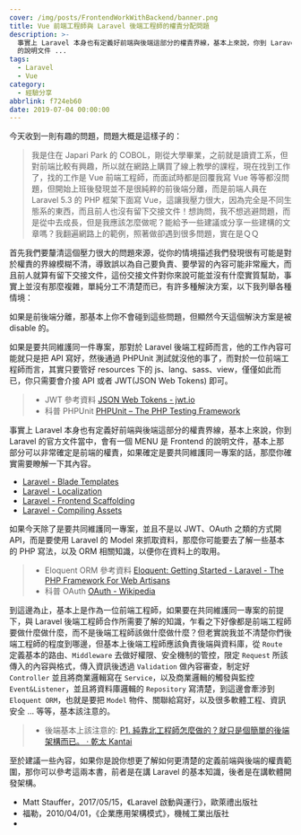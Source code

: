 ```yaml
---
cover: /img/posts/FrontendWorkWithBackend/banner.png
title: Vue 前端工程師與 Laravel 後端工程師的權責分配問題
description: >-
  事實上 Laravel 本身也有定義好前端與後端這部分的權責界線，基本上來說，你到 Laravel 的官方文件當中，會有一個 MENU 是 Frontend
  的說明文件 ...
tags:
  - Laravel
  - Vue
category:
  - 經驗分享
abbrlink: f724eb60
date: 2019-07-04 00:00:00
---
```


今天收到一則有趣的問題，問題大概是這樣子的：

> 我是住在 Japari Park 的 COBOL，剛從大學畢業，之前就是讀資工系，但對前端比較有興趣，所以就在網路上購買了線上教學的課程，現在找到工作了，找的工作是 Vue 前端工程師，而面試時都是回覆我寫 Vue 等等都沒問題，但開始上班後發現並不是很純粹的前後端分離，而是前端人員在 Laravel 5.3 的 PHP 框架下面寫 Vue，這讓我壓力很大，因為完全是不同生態系的東西，而且前人也沒有留下交接文件！想詢問，我不想逃避問題，而是從中去成長，但是我應該怎麼做呢？能給予一些建議或分享一些建構的文章嗎？我翻遍網路上的範例，照著做卻遇到很多問題，實在是ＱＱ

首先我們要釐清這個壓力很大的問題來源，從你的情境描述我們發現很有可能是對於權責的界線模糊不清，導致誤以為自己要負責、要學習的內容可能非常龐大，而且前人就算有留下交接文件，這份交接文件對你來說可能並沒有什麼實質幫助，事實上並沒有那麼複雜，單純分工不清楚而已，有許多種解決方案，以下我列舉各種情境：

如果是前後端分離，那基本上你不會碰到這些問題，但顯然今天這個解決方案是被 disable 的。

如果是要共同維護同一件專案，那對於 Laravel 後端工程師而言，他的工作內容可能就只是把 API 寫好，然後通過 PHPUnit 測試就沒他的事了，而對於一位前端工程師而言，其實只要管好 resources 下的 js、lang、sass、view，僅僅如此而已，你只需要會介接 API 或者 JWT(JSON Web Tokens) 即可。

> - JWT 參考資料 [JSON Web Tokens - jwt.io](https://jwt.io)
> - 科普 PHPUnit [PHPUnit – The PHP Testing Framework](https://phpunit.de)

事實上 Laravel 本身也有定義好前端與後端這部分的權責界線，基本上來說，你到 Laravel 的官方文件當中，會有一個 MENU 是 Frontend 的說明文件，基本上那部分可以非常確定是前端的權責，如果確定是要共同維護同一專案的話，那麼你確實需要瞭解一下其內容。

*  [Laravel - Blade Templates](https://laravel.com/docs/master/blade)
*  [Laravel - Localization](https://laravel.com/docs/master/localization)
*  [Laravel - Frontend Scaffolding](https://laravel.com/docs/master/frontend)
*  [Laravel - Compiling Assets](https://laravel.com/docs/master/mix)

如果今天除了是要共同維護同一專案，並且不是以 JWT、OAuth 之類的方式開 API，而是要使用 Laravel 的 Model 來抓取資料，那麼你可能要去了解一些基本的 PHP 寫法，以及 ORM 相關知識，以便你在資料上的取用。

> - Eloquent ORM 參考資料 [Eloquent: Getting Started - Laravel - The PHP Framework For Web Artisans](https://laravel.com/docs/master/eloquent)
> - 科普 OAuth [OAuth - Wikipedia](https://en.wikipedia.org/wiki/OAuth)

到這邊為止，基本上是作為一位前端工程師，如果要在共同維護同一專案的前提下，與 Laravel 後端工程師合作所需要了解的知識，乍看之下好像都是前端工程師要做什麼做什麼，而不是後端工程師該做什麼做什麼？但老實說我並不清楚你們後端工程師的程度到哪邊，但基本上後端工程師應該負責後端與資料庫，從 `Route` 定義基本的路由、`Middleware` 去做好權限、安全機制的管控，限定 `Request` 所該傳入的內容與格式，傳入資訊後透過 `Validation` 做內容審查，制定好 `Controller` 並且將商業邏輯寫在 `Service`，以及商業邏輯的觸發與監控 `Event&Listener`，並且將資料庫邏輯的 `Repository` 寫清楚，到這邊會牽涉到 `Eloquent ORM`，也就是要把 `Model` 物件、關聯給寫好，以及很多軟體工程、資訊安全 ... 等等，基本該注意的。

> - 後端基本上該注意的: [P1. 純靠北工程師怎麼做的？就只是個簡單的後端架構而已。 · 乾太 Kantai](https://blog.init.engineer/posts/P1HowDoYouRelyOnTheKaobeiEngineer/)

至於建議一些內容，如果你是說你想更了解如何更清楚的定義前端與後端的權責範圍，那你可以參考這兩本書，前者是在講 Laravel 的基本知識，後者是在講軟體開發架構。

- Matt Stauffer，2017/05/15，《Laravel 啟動與運行》，歐萊禮出版社
- 福勒，2010/04/01，《企業應用架構模式》，機械工業出版社
- 